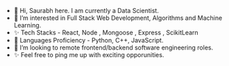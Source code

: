 - 👋 Hi, Saurabh here. I am currently a Data Scientist.
- 👀 I’m interested in Full Stack Web Development, Algorithms and Machine Learning.
- ✨ Tech Stacks - React, Node , Mongoose , Express , ScikitLearn
- 🌱 Languages Proficiency - Python, C++, JavaScript.
- 💞️ I’m looking to remote frontend/backend software engineering roles.
- ✨ Feel free to ping me up with exciting opporunities.

<!---
YourGoodFriendSP/YourGoodFriendSP is a ✨ special ✨ repository because its `README.md` (this file) appears on your GitHub profile.
You can click the Preview link to take a look at your changes.
--->
